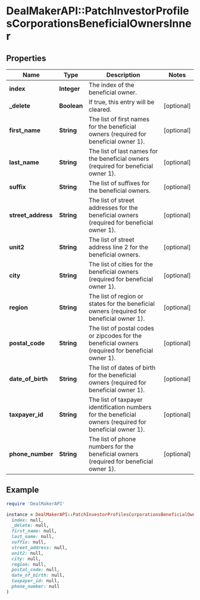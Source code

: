 # DealMakerAPI::PatchInvestorProfilesCorporationsBeneficialOwnersInner

## Properties

| Name | Type | Description | Notes |
| ---- | ---- | ----------- | ----- |
| **index** | **Integer** | The index of the beneficial owner. |  |
| **_delete** | **Boolean** | If true, this entry will be cleared. | [optional] |
| **first_name** | **String** | The list of first names for the beneficial owners (required for beneficial owner 1). | [optional] |
| **last_name** | **String** | The list of last names for the beneficial owners (required for beneficial owner 1). | [optional] |
| **suffix** | **String** | The list of suffixes for the beneficial owners. | [optional] |
| **street_address** | **String** | The list of street addresses for the beneficial owners (required for beneficial owner 1). | [optional] |
| **unit2** | **String** | The list of street address line 2 for the beneficial owners. | [optional] |
| **city** | **String** | The list of cities for the beneficial owners (required for beneficial owner 1). | [optional] |
| **region** | **String** | The list of region or states for the beneficial owners (required for beneficial owner 1). | [optional] |
| **postal_code** | **String** | The list of postal codes or zipcodes for the beneficial owners (required for beneficial owner 1). | [optional] |
| **date_of_birth** | **String** | The list of dates of birth for the beneficial owners (required for beneficial owner 1). | [optional] |
| **taxpayer_id** | **String** | The list of taxpayer identification numbers for the beneficial owners (required for beneficial owner 1). | [optional] |
| **phone_number** | **String** | The list of phone numbers for the beneficial owners (required for beneficial owner 1). | [optional] |

## Example

```ruby
require 'DealMakerAPI'

instance = DealMakerAPI::PatchInvestorProfilesCorporationsBeneficialOwnersInner.new(
  index: null,
  _delete: null,
  first_name: null,
  last_name: null,
  suffix: null,
  street_address: null,
  unit2: null,
  city: null,
  region: null,
  postal_code: null,
  date_of_birth: null,
  taxpayer_id: null,
  phone_number: null
)
```

